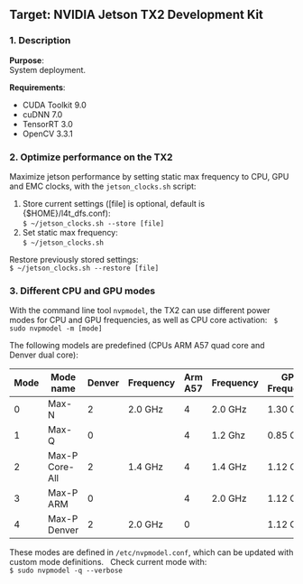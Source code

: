 ## Target: NVIDIA Jetson TX2 Development Kit
### 1. Description
**Purpose**:  
System deployment.

**Requirements**:
* CUDA Toolkit 9.0
* cuDNN 7.0
* TensorRT 3.0
* OpenCV 3.3.1

### 2. Optimize performance on the TX2
Maximize jetson performance by setting static max frequency to CPU, GPU and EMC clocks, with the `jetson_clocks.sh` script:
1. Store current settings (\[file\] is optional, default is {$HOME}/l4t_dfs.conf):  
`$ ~/jetson_clocks.sh --store [file]`
2. Set static max frequency:  
`$ ~/jetson_clocks.sh`  

Restore previously stored settings:     
`$ ~/jetson_clocks.sh --restore [file]`

### 3. Different CPU and GPU modes
With the command line tool `nvpmodel`, the TX2 can use different power modes for CPU and GPU frequencies, as well as CPU core activation:  
`$ sudo nvpmodel -m [mode]`  

The following models are predefined (CPUs ARM A57 quad core and Denver dual core):  

| Mode | Mode name | Denver | Frequency | Arm A57 | Frequency | GPU Frequency |  
| --- | --- | --- | --- | --- | --- | --- |   
| 0	| Max-N	| 2	| 2.0 GHz	| 4	| 2.0 GHz	| 1.30 Ghz |
| 1	| Max-Q	| 0	|         | 4 | 1.2 Ghz	| 0.85 Ghz |
| 2	| Max-P Core-All | 2 | 1.4 GHz | 4 | 1.4 GHz | 1.12 Ghz |
| 3	| Max-P ARM	     | 0 |         | 4 | 2.0 GHz | 1.12 Ghz |
| 4	| Max-P Denver   | 2 | 2.0 GHz | 0 |         | 1.12 Ghz |

These modes are defined in `/etc/nvpmodel.conf`, which can be updated with custom mode definitions.  
Check current mode with:  
`$ sudo nvpmodel -q --verbose`
